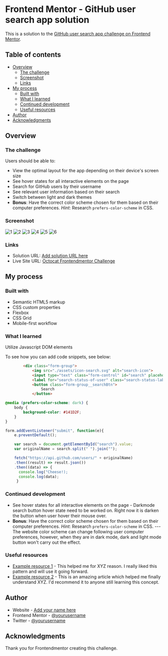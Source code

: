 # Frontend Mentor - GitHub user search app solution

This is a solution to the [GitHub user search app challenge on Frontend Mentor](https://nottohave.github.io/frontendmentor_octocat/). 

## Table of contents

- [Overview](#overview)
  - [The challenge](#the-challenge)
  - [Screenshot](#screenshot)
  - [Links](#links)
- [My process](#my-process)
  - [Built with](#built-with)
  - [What I learned](#what-i-learned)
  - [Continued development](#continued-development)
  - [Useful resources](#useful-resources)
- [Author](#author)
- [Acknowledgments](#acknowledgments)

## Overview

### The challenge

Users should be able to:

- View the optimal layout for the app depending on their device's screen size
- See hover states for all interactive elements on the page
- Search for GitHub users by their username
- See relevant user information based on their search
- Switch between light and dark themes
- **Bonus**: Have the correct color scheme chosen for them based on their computer preferences. _Hint_: Research `prefers-color-scheme` in CSS.

### Screenshot

![1](./screenshot/user-search-app-DarkMode.png)
![2](./screenshot/user-search-app-LightMode.png)
![3](./screenshot/user-search-app-SearchDarkDesktop.png)
![4](./screenshot/user-search-app-SearchLightDesktop.png)
![5](./screenshot/user-search-app-SearchDarkMobile.png)
![6](./screenshot/user-search-app-SearchLightMobile.png)



### Links

- Solution URL: [Add solution URL here](https://your-solution-url.com)
- Live Site URL: [Octocat Frontendmentor Challenge](https://nottohave.github.io/frontendmentor_octocat/)

## My process

### Built with

- Semantic HTML5 markup
- CSS custom properties
- Flexbox
- CSS Grid
- Mobile-first workflow

### What I learned
Utilize Javascript DOM elements

To see how you can add code snippets, see below:

```html
        <div class="form-group">
            <img src="./assets/icon-search.svg" alt="search-icon">
            <input type="text" class="form-control" id="search" placeholder="Search Github username..." required>
            <label for="search-status-of-user" class="search-status-label">No results</label>
            <button class="form-group__searchBtn">
                Search
            </button>
```
```css
@media (prefers-color-scheme: dark) {
    body {
        background-color: #141D2F;
    }
}
```
```js
form.addEventListener("submit", function(e){
    e.preventDefault();

    var search = document.getElementById("search").value;
    var originalName = search.split(" ").join("");

    fetch("https://api.github.com/users/" + originalName)
    .then((result) => result.json())
    .then((data) => {
      console.log("Cheese!);
      console.log(data);
     }
```

### Continued development

- See hover states for all interactive elements on the page - Darkmode search button hover state need to be worked on. Right now it is darken the button when user hover their mouse over.
- **Bonus**: Have the correct color scheme chosen for them based on their computer preferences. _Hint_: Research `prefers-color-scheme` in CSS.  --- The website color scheme can change following user computer preferences, however, when they are in dark mode, dark and light mode button won't carry out the effect. 



### Useful resources

- [Example resource 1](https://www.example.com) - This helped me for XYZ reason. I really liked this pattern and will use it going forward.
- [Example resource 2](https://www.example.com) - This is an amazing article which helped me finally understand XYZ. I'd recommend it to anyone still learning this concept.

## Author

- Website - [Add your name here](https://www.your-site.com)
- Frontend Mentor - [@yourusername](https://www.frontendmentor.io/profile/yourusername)
- Twitter - [@yourusername](https://www.twitter.com/yourusername)

## Acknowledgments

Thank you for Frontendmentor creating this challenge. 
